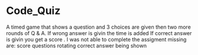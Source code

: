 # Code_Quiz
A timed game that shows a question and 3 choices are given
then two more rounds of Q & A.
If wrong answer is givin the time is added
If correct answer is givin you get a score
.
I was not able to complete the assigment
missing are:
score
questions rotating
correct answer being shown